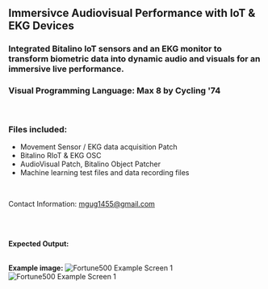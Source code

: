 ## Immersivce Audiovisual Performance with IoT & EKG Devices

### Integrated Bitalino IoT sensors and an EKG monitor to transform biometric data into dynamic audio and visuals for an immersive live performance.
### Visual Programming Language: Max 8 by Cycling '74

<br>

### Files included: 
- Movement Sensor / EKG data acquisition Patch
- Bitalino RIoT & EKG OSC
- AudioVisual Patch, Bitalino Object Patcher
- Machine learning test files and data recording files

<br>

Contact Information: [mgug1455@gmail.com](mailto:mgug1455@gmail.com)

<br>
<br>

**Expected Output:**
<br>
<br>

**Example image:**
![Fortune500 Example Screen 1](/assets/Fortune500-Screen1.png)
![Fortune500 Example Screen 1](/assets/Fortune500-Screen2.png)
